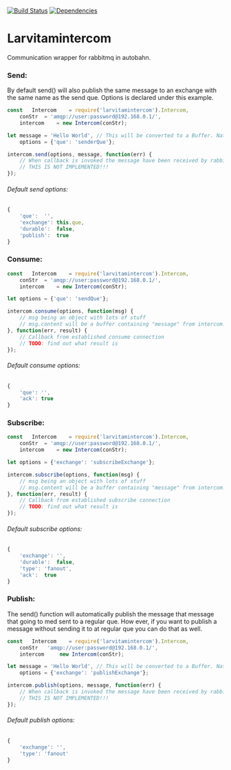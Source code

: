 [![Build Status](https://travis-ci.org/larvit/larvitamintercom.svg?branch=master)](https://travis-ci.org/larvit/larvitamintercom) [![Dependencies](https://david-dm.org/larvit/larvitamintercom.svg)](https://david-dm.org/larvit/larvitamintercom.svg)

# Larvitamintercom

Communication wrapper for rabbitmq in autobahn.

### Send:

By default send() will also publish the same message to an exchange with the same name as the send que. Options is declared under this example.

```javascript
const	Intercom	= require('larvitamintercom').Intercom,
	conStr	= 'amqp://user:password@192.168.0.1/',
	intercom	= new Intercom(conStr);

let	message	= 'Hello World', // This will be converted to a Buffer. Naturally this could also be a buffer to begin with.
	options	= {'que': 'senderQue'};

intercom.send(options, message, function(err) {
	// When callback is invoked the message have been received by rabbit
	// THIS IS NOT IMPLEMENTED!!!
});
```

###### Default send options:

```javascript
{
	'que':	'',
	'exchange':	this.que,
	'durable':	false,
	'publish':	true
}
```

### Consume:

```javascript
const	Intercom	= require('larvitamintercom').Intercom,
	conStr	= 'amqp://user:password@192.168.0.1/',
	intercom	= new Intercom(conStr);

let options = {'que': 'sendQue'};

intercom.consume(options, function(msg) {
	// msg being an object with lots of stuff
	// msg.content will be a buffer containing "message" from intercom.send()
}, function(err, result) {
	// Callback from established consume connection
	// TODO: find out what result is
});

```

###### Default consume options:

```javascript
{
	'que': '',
	'ack': true
}
```

### Subscribe:

```javascript
const	Intercom	= require('larvitamintercom').Intercom,
	conStr	= 'amqp://user:password@192.168.0.1/',
	intercom	= new Intercom(conStr);

let options = {'exchange': 'subscribeExchange'};

intercom.subscribe(options, function(msg) {
	// msg being an object with lots of stuff
	// msg.content will be a buffer containing "message" from intercom.send()
}, function(err, result) {
	// Callback from established subscribe connection
	// TODO: find out what result is
});
```

###### Default subscribe options:

```javascript
{
	'exchange':	'',
	'durable':	false,
	'type':	'fanout',
	'ack':	true
}
```

### Publish:

The send() function will automatically publish the message that message that going to med sent to a regular que. How ever, if you want to publish a message without sending it to at regular que you can do that as well.

```javascript
const	Intercom	= require('larvitamintercom').Intercom,
	conStr	 'amqp://user:password@192.168.0.1/',
	intercom	 new Intercom(conStr);

let	message	= 'Hello World', // This will be converted to a Buffer. Naturally this could also be a buffer to begin with.
	options	= {'exchange': 'publishExchange'};

intercom.publish(options, message, function(err) {
	// When callback is invoked the message have been received by rabbit
	// THIS IS NOT IMPLEMENTED!!!
});
```

###### Default publish options:

```javascript
{
	'exchange':	'',
	'type':	'fanout'
}
```
